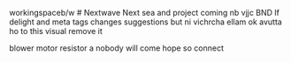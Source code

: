 


workingspaceb/w # Nextwave
Next sea and project coming nb
vjjc
BND lf delight and meta tags changes suggestions but ni vichrcha ellam ok avutta ho to this visual remove it

blower motor resistor a nobody will come hope so connect 
